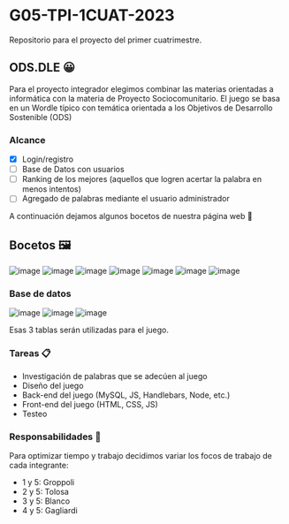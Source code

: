 # G05-TPI-1CUAT-2023
Repositorio para el proyecto del primer cuatrimestre.
## ODS.DLE 😀
Para el proyecto integrador elegimos combinar las materias orientadas a informática con la materia de Proyecto Sociocomunitario. El juego se basa en un Wordle típico con temática orientada a los Objetivos de Desarrollo Sostenible (ODS)

### Alcance
- [x] Login/registro
- [ ] Base de Datos con usuarios 
- [ ] Ranking de los mejores (aquellos que logren acertar la palabra en menos intentos)
- [ ] Agregado de palabras mediante el usuario administrador

A continuación dejamos algunos bocetos de nuestra página web 🎨

## Bocetos 🖼
![image](https://github.com/santitolosaa/G05-TPI-1CUAT-2023/assets/104151169/6b86917c-883b-430f-9eca-ac0ba2ff4259)
![image](https://github.com/santitolosaa/G05-TPI-1CUAT-2023/assets/104151169/eb61094e-41a7-438e-a903-c20afcc3fa23)
![image](https://github.com/santitolosaa/G05-TPI-1CUAT-2023/assets/104151169/d5298c10-0dcf-46e6-8647-329d13985823)
![image](https://github.com/santitolosaa/G05-TPI-1CUAT-2023/assets/104151169/729ecf8f-1c0c-447b-a913-0fc7005ad781)
![image](https://github.com/santitolosaa/G05-TPI-1CUAT-2023/assets/104151169/a6128622-1fac-4f69-92bd-57c0f3903f70)
![image](https://github.com/santitolosaa/G05-TPI-1CUAT-2023/assets/104151169/0e8c45e6-d4b4-4940-b27b-3eb2847a91d3)
![image](https://github.com/santitolosaa/G05-TPI-1CUAT-2023/assets/104151169/0f36ffcd-38c4-4260-b534-c57e98e5279b)

### Base de datos
![image](https://github.com/santitolosaa/G05-TPI-1CUAT-2023/assets/104151169/8c0a022b-7734-4215-9728-02dfedca4331)
![image](https://github.com/santitolosaa/G05-TPI-1CUAT-2023/assets/104151169/18b4f97d-7dd5-4e69-8888-4f0a36e3fedc)
![image](https://github.com/santitolosaa/G05-TPI-1CUAT-2023/assets/104151169/28a5257b-8322-477a-bfa3-2e67e81b4579)

Esas 3 tablas serán utilizadas para el juego. 


### Tareas 📋
- Investigación de palabras que se adecúen al juego
- Diseño del juego
- Back-end del juego (MySQL, JS, Handlebars, Node, etc.)
- Front-end del juego (HTML, CSS, JS)
- Testeo

### Responsabilidades 🔨
Para optimizar tiempo y trabajo decidimos variar los focos de trabajo de cada integrante:
- 1 y 5: Groppoli
- 2 y 5: Tolosa
- 3 y 5: Blanco
- 4 y 5: Gagliardi

  
